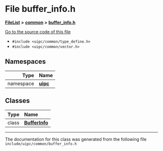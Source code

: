 

# File buffer\_info.h



[**FileList**](files.md) **>** [**common**](dir_fe04c8fb910be76d82cd33e795163b9b.md) **>** [**buffer\_info.h**](buffer__info_8h.md)

[Go to the source code of this file](buffer__info_8h_source.md)



* `#include <uipc/common/type_define.h>`
* `#include <uipc/common/vector.h>`













## Namespaces

| Type | Name |
| ---: | :--- |
| namespace | [**uipc**](namespaceuipc.md) <br> |


## Classes

| Type | Name |
| ---: | :--- |
| class | [**BufferInfo**](classuipc_1_1_buffer_info.md) <br> |



















































------------------------------
The documentation for this class was generated from the following file `include/uipc/common/buffer_info.h`

